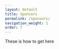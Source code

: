 ```yaml
---
layout: default
title: Sponsors
permalink: /sponsors/
navigation_weight: 1
order: 7
---
```


These is how to get here

